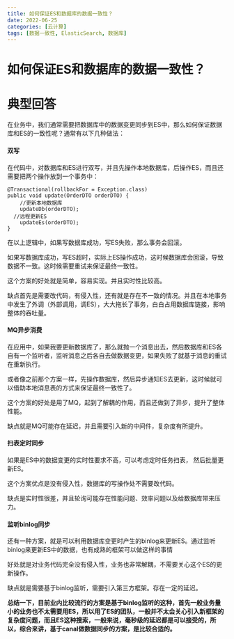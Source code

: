 ```yaml
---
title: 如何保证ES和数据库的数据一致性？
date: 2022-06-25
categories: [云计算]
tags: [数据一致性, ElasticSearch, 数据库]
---
```

# 如何保证ES和数据库的数据一致性？

# 典型回答


在业务中，我们通常需要把数据库中的数据变更同步到ES中，那么如何保证数据库和ES的一致性呢？通常有以下几种做法：



#### 双写


在代码中，对数据库和ES进行双写，并且先操作本地数据库，后操作ES，而且还需要把两个操作放到一个事务中：



```plain
@Transactional(rollbackFor = Exception.class)
public void update(OrderDTO orderDTO) {
	//更新本地数据库
	updateDb(orderDTO);
  //远程更新ES
	updateEs(orderDTO);
}
```



在以上逻辑中，如果写数据库成功，写ES失败，那么事务会回滚。



如果写数据库成功，写ES超时，实际上ES操作成功，这时候数据库会回滚，导致数据不一致。这时候需要重试来保证最终一致性。



这个方案的好处就是简单，容易实现。并且实时性比较高。



缺点首先是需要改代码，有侵入性，还有就是存在不一致的情况。并且在本地事务中发生了外调（外部调用，调ES），大大拖长了事务，白白占用数据库链接，影响整体的吞吐量。



#### MQ异步消费


在应用中，如果我要更新数据库了，那么就抛一个消息出去，然后数据库和ES各自有一个监听者，监听消息之后各自去做数据变更，如果失败了就基于消息的重试在重新执行。



或者像之前那个方案一样，先操作数据库，然后异步通知ES去更新，这时候就可以借助本地消息表的方式来保证最终一致性了。



这个方案的好处是用了MQ，起到了解耦的作用，而且还做到了异步，提升了整体性能。



缺点就是MQ可能存在延迟，并且需要引入新的中间件，复杂度有所提升。





#### 扫表定时同步


如果是ES中的数据变更的实时性要求不高，可以考虑定时任务扫表， 然后批量更新ES。



这个方案优点是没有侵入性，数据库的写操作处不需要改代码。



缺点是实时性很差，并且轮询可能存在性能问题、效率问题以及给数据库带来压力。



#### 监听binlog同步


还有一种方案，就是可以利用数据库变更时产生的binlog来更新ES。通过监听binlog来更新ES中的数据，也有成熟的框架可以做这样的事情



好处就是对业务代码完全没有侵入性，业务也非常解耦，不需要关心这个ES的更新操作。



缺点就是需要基于binlog监听，需要引入第三方框架。存在一定的延迟。





**总结一下，目前业内比较流行的方案是基于binlog监听的这种，首先一般业务量小的业务也不太需要用ES，所以用了ES的团队，一般并不太会关心引入新框架的复杂度问题，而且ES这种搜索，一般来说，毫秒级的延迟都是可以接受的，所以，综合来讲，基于canal做数据同步的方案，是比较合适的。**



> 